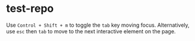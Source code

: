 # test-repo
Use `Control + Shift + m` to toggle the `tab` key moving focus. Alternatively, use `esc` then `tab` to move to the next interactive element on the page.
